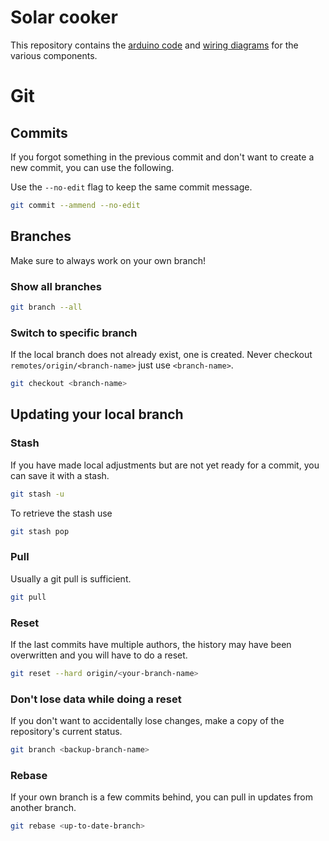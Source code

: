 # Solar cooker

This repository contains the [arduino code](arduino) and [wiring diagrams](kicad) for the various components.

# Git

## Commits

If you forgot something in the previous commit and don't want to create a new commit, you can use the following.

Use the `--no-edit` flag to keep the same commit message.

```bash
git commit --ammend --no-edit
```

## Branches

Make sure to always work on your own branch!

### Show all branches

```bash
git branch --all
```

### Switch to specific branch

If the local branch does not already exist, one is created. Never checkout `remotes/origin/<branch-name>` just use `<branch-name>`.

```bash
git checkout <branch-name>
```

## Updating your local branch

### Stash

If you have made local adjustments but are not yet ready for a commit, you can save it with a stash.

```bash
git stash -u
```

To retrieve the stash use

```bash
git stash pop
```

### Pull

Usually a git pull is sufficient.

```bash
git pull
```

### Reset

If the last commits have multiple authors, the history may have been overwritten and you will have to do a reset.

```bash
git reset --hard origin/<your-branch-name>
```

### Don't lose data while doing a reset

If you don't want to accidentally lose changes, make a copy of the repository's current status.

```bash
git branch <backup-branch-name>
```

### Rebase

If your own branch is a few commits behind, you can pull in updates from another branch.

```bash
git rebase <up-to-date-branch>
```
